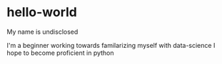 # hello-world

My name is undisclosed

I'm a beginner working towards familarizing myself with data-science
I hope to become proficient in python
